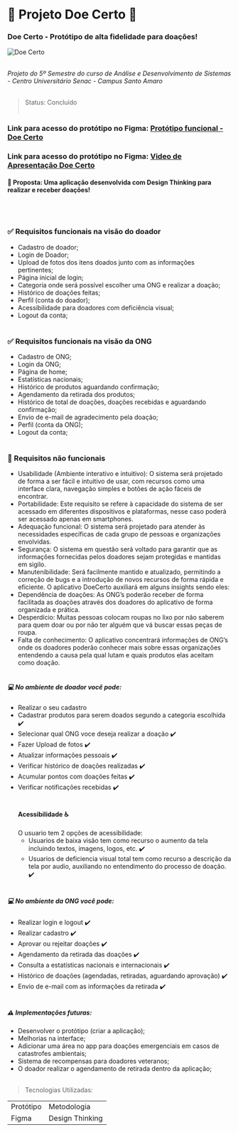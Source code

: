  # :revolving_hearts: Projeto Doe Certo :revolving_hearts:
 ### Doe Certo - Protótipo de alta fidelidade para doações!
 
  ![Doe Certo](https://github.com/gustavo-sousa98/Projeto-Doe_Certo/assets/83141051/8f4304f8-882d-4166-a2e6-4d9f296c8e88)
<br></br>

*Projeto do 5º Semestre do curso de Análise e Desenvolvimento de Sistemas - Centro Universitário Senac - Campus Santo Amaro*
 <br></br>
> Status: Concluído
<br></br>

### Link para acesso do protótipo no Figma: [Protótipo funcional - Doe Certo](https://www.figma.com/file/gdmWc9ybDEm8Q5nEKGGzEM/Projeto-de-PI---Doe-Certo?type=design&node-id=0%3A1&t=9ZTHfLHn2dXoO9S8-1)
### Link para acesso do protótipo no Figma: [Video de Apresentação Doe Certo](https://www.figma.com/file/gdmWc9ybDEm8Q5nEKGGzEM/Projeto-de-PI---Doe-Certo?type=design&node-id=0%3A1&t=9ZTHfLHn2dXoO9S8-](https://www.linkedin.com/feed/update/urn:li:activity:7076551754804338690/)1)


#### :pushpin: Proposta: Uma aplicação desenvolvida com Design Thinking para realizar e receber doações!
<br></br>

### :white_check_mark: Requisitos funcionais na visão do doador
- Cadastro de doador;
- Login de Doador;
- Upload de fotos dos itens doados junto com as informações pertinentes;
- Página inicial de login;
- Categoria onde será possível escolher uma ONG e realizar a doação;
- Histórico de doações feitas;
- Perfil (conta do doador);
- Acessibilidade para doadores com deficiência visual;
- Logout da conta;
<br></br>

### :white_check_mark: Requisitos funcionais na visão da ONG
- Cadastro de ONG;
- Login da ONG;
- Página de home;
- Estatísticas nacionais;
- Histórico de produtos aguardando confirmação;
- Agendamento da retirada dos produtos;
- Histórico de total de doações, doações recebidas e aguardando confirmação;
- Envio de e-mail de agradecimento pela doação;
- Perfil (conta da ONG);
- Logout da conta;
<br></br>

### :no_entry_sign: Requisitos não funcionais
- Usabilidade (Ambiente interativo e intuitivo): O sistema será projetado de forma
a ser fácil e intuitivo de usar, com recursos como uma interface clara,
navegação simples e botões de ação fáceis de encontrar.
- Portabilidade: Este requisito se refere à capacidade do sistema de ser
acessado em diferentes dispositivos e plataformas, nesse caso poderá ser
acessado apenas em smartphones.
- Adequação funcional: O sistema será projetado para atender às necessidades
específicas de cada grupo de pessoas e organizações envolvidas.
- Segurança: O sistema em questão será voltado para garantir que as
informações fornecidas pelos doadores sejam protegidas e mantidas em sigilo.
- Manutenibilidade: Será facilmente mantido e atualizado, permitindo a correção
de bugs e a introdução de novos recursos de forma rápida e eficiente.
O aplicativo DoeCerto auxiliará em alguns insights sendo eles:
- Dependência de doações: As ONG’s poderão receber de forma facilitada as
doações através dos doadores do aplicativo de forma organizada e prática.
- Desperdício: Muitas pessoas colocam roupas no lixo por não saberem para
quem doar ou por não ter alguém que vá buscar essas peças de roupa.
- Falta de conhecimento: O aplicativo concentrará informações de ONG’s onde
os doadores poderão conhecer mais sobre essas organizações entendendo a
causa pela qual lutam e quais produtos elas aceitam como doação.
<br></br>

##### 💻 No ambiente de doador você pode:
- Realizar o seu cadastro
- Cadastrar produtos para serem doados segundo a categoria escolhida ✔️
- Selecionar qual ONG voce deseja realizar a doação ✔️
- Fazer Upload de fotos ✔️
- Atualizar informações pessoais ✔️
- Verificar histórico de doações realizadas ✔️
- Acumular pontos com doações feitas ✔️
- Verificar notificações recebidas ✔️
<br></br>
  #### Acessibilidade :wheelchair:
  O usuario tem 2 opções de acessibilidade:
  - Usuarios de baixa visão tem como recurso o aumento da tela incluindo textos, imagens, logos, etc. ✔️
  - Usuarios de deficiencia visual total tem como recurso a descrição da tela por audio, auxiliando no entendimento do processo de doação. ✔️
<br></br>

##### 💻 No ambiente da ONG você pode:
- Realizar login e logout ✔️
- Realizar cadastro ✔️
- Aprovar ou rejeitar doações ✔️
- Agendamento da retirada das doações ✔️
- Consulta a estatísticas nacionais e internacionais ✔️
- Histórico de doações (agendadas, retiradas, aguardando aprovação) ✔️
- Envio de e-mail com as informações da retirada ✔️
<br></br>

##### ⚠️ Implementações futuras:
+ Desenvolver o protótipo (criar a aplicação);
+ Melhorias na interface;
+ Adicionar uma área no app para doações emergenciais em casos de catastrofes ambientais;
+ Sistema de recompensas para doadores veteranos;
+ O doador realizar o agendamento de retirada dentro da aplicação;
<br></br>

> Tecnologias Utilizadas:
<table>
<tr>
  <td>Protótipo</td>
  <td>Metodologia</td>
</tr>
 <tr>
  <td>Figma</td>
  <td>Design Thinking</td> 
</tr>
